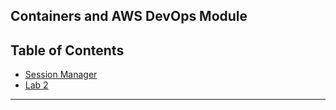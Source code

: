 ## Containers and AWS DevOps Module 


## Table of Contents
<!-- TOC -->
- [Session Manager](session-manager.md)
- [Lab 2](lab.md)
---